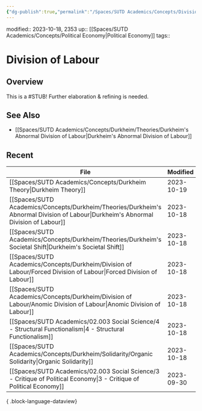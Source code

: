 ```yaml
---
{"dg-publish":true,"permalink":"/Spaces/SUTD Academics/Concepts/Division of Labour/","tags":["created/2023/Oct"]}
---
```


modified:: 2023-10-18, 2353
up:: [[Spaces/SUTD Academics/Concepts/Political Economy\|Political Economy]]
tags::

# Division of Labour

## Overview

This is a #STUB! Further elaboration & refining is needed.

## See Also

- [[Spaces/SUTD Academics/Concepts/Durkheim/Theories/Durkheim's Abnormal Division of Labour\|Durkheim's Abnormal Division of Labour]]

## Recent

| File                                                                                                                                   | Modified   |
| -------------------------------------------------------------------------------------------------------------------------------------- | ---------- |
| [[Spaces/SUTD Academics/Concepts/Durkheim Theory\|Durkheim Theory]]                                                                 | 2023-10-19 |
| [[Spaces/SUTD Academics/Concepts/Durkheim/Theories/Durkheim's Abnormal Division of Labour\|Durkheim's Abnormal Division of Labour]] | 2023-10-18 |
| [[Spaces/SUTD Academics/Concepts/Durkheim/Theories/Durkheim's Societal Shift\|Durkheim's Societal Shift]]                           | 2023-10-18 |
| [[Spaces/SUTD Academics/Concepts/Durkheim/Division of Labour/Forced Division of Labour\|Forced Division of Labour]]                 | 2023-10-18 |
| [[Spaces/SUTD Academics/Concepts/Durkheim/Division of Labour/Anomic Division of Labour\|Anomic Division of Labour]]                 | 2023-10-18 |
| [[Spaces/SUTD Academics/02.003 Social Science/4 - Structural Functionalism\|4 - Structural Functionalism]]                          | 2023-10-18 |
| [[Spaces/SUTD Academics/Concepts/Durkheim/Solidarity/Organic Solidarity\|Organic Solidarity]]                                       | 2023-10-18 |
| [[Spaces/SUTD Academics/02.003 Social Science/3 - Critique of Political Economy\|3 - Critique of Political Economy]]                | 2023-09-30 |

{ .block-language-dataview}
